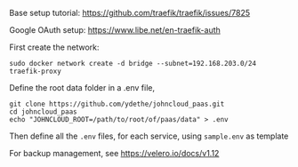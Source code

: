 Base setup tutorial: https://github.com/traefik/traefik/issues/7825

Google OAuth setup: https://www.libe.net/en-traefik-auth

First create the network:

    sudo docker network create -d bridge --subnet=192.168.203.0/24 traefik-proxy 

Define the root data folder in a .env file, 

    git clone https://github.com/ydethe/johncloud_paas.git
    cd johncloud_paas
    echo "JOHNCLOUD_ROOT=/path/to/root/of/paas/data" > .env

Then define all the `.env` files, for each service, using `sample.env` as template

For backup management, see https://velero.io/docs/v1.12


